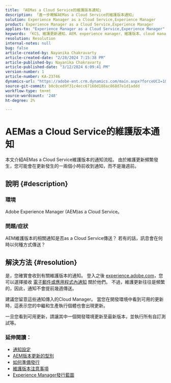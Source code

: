 ```yaml
---
title: 「AEMas a Cloud Service的維護版本通知」
description: 「進一步瞭解AEMas a Cloud Service的維護版本通知」
solution: Experience Manager as a Cloud Service,Experience Manager
product: Experience Manager as a Cloud Service,Experience Manager
applies-to: "Experience Manager as a Cloud Service,Experience Manager"
keywords: 「KCS、維護更新通知、AEM、experience manager、維護版本、cloud manager」
resolution: Resolution
internal-notes: null
bug: false
article-created-by: Nayanika Chakravarty
article-created-date: "2/28/2024 7:15:38 PM"
article-published-by: Nayanika Chakravarty
article-published-date: "3/12/2024 6:09:41 PM"
version-number: 1
article-number: KA-23746
dynamics-url: "https://adobe-ent.crm.dynamics.com/main.aspx?forceUCI=1&pagetype=entityrecord&etn=knowledgearticle&id=9576dbbf-6dd6-ee11-9079-6045bd0065f9"
source-git-commit: b0c0ced9f31c4ecc67160d188ac868d7e1d1addd
workflow-type: tm+mt
source-wordcount: '248'
ht-degree: 2%

---
```


# AEMas a Cloud Service的維護版本通知


本文介紹AEMas a Cloud Service維護版本的通知流程。 由於維護更新頻繁發生，您可能會在更新發生的一兩個小時前收到通知，而不是幾週前。

## 說明 {#description}


### 環境

Adobe Experience Manager (AEM)as a Cloud Service。

### 問題/症狀

AEM維護版本的相關通知是否as a Cloud Service傳送？ 若有的話，訊息會在何時以何種方式傳送？


## 解決方法 {#resolution}


是，您確實會收到有關維護版本的通知。 登入之後 [experience.adobe.com](https://experience.adobe.com)，您可以選擇接收 [電子郵件或應用程式內通知](https://experienceleague.adobe.com/docs/experience-manager-cloud-service/content/implementing/using-cloud-manager/notifications.html?lang=en) 關於他們。 不過，維護更新往往是頻繁的，因此，通知不會提前幾週傳送。

建議您留意這些通知傳入的Cloud Manager。 當您在開發環境中看到可用的更新時，這表示您的中繼和生產執行個體也會出現更新。

一旦您看到可用更新，請讓其中一個開發環境更新至最新版本，並執行所有自訂測試等。

### 延伸閱讀：

- [通知設定](https://experienceleague.adobe.com/docs/experience-manager-cloud-service/content/implementing/using-cloud-manager/notifications.html?lang=en#configuration)
- [AEM版本更新的型別](https://experienceleague.adobe.com/docs/experience-manager-cloud-service/content/implementing/deploying/aem-version-updates.html?lang=en#update-types)
- [如何準備發行](https://experienceleague.adobe.com/docs/experience-manager-cloud-service/content/release-notes/home.html?lang=en#how-to-prepare)
- [維護版本注意事項](https://experienceleague.adobe.com/docs/experience-manager-cloud-service/content/release-notes/maintenance/latest.html?lang=en)
- [Experience Manager發行藍圖](https://experienceleague.adobe.com/docs/experience-manager-release-information/aem-release-updates/update-releases-roadmap.html?lang=en#aem-as-cloud-service)


